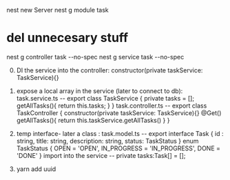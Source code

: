 nest new Server
nest g module task
# del unnecesary stuff
nest g controller task --no-spec
nest g service task --no-spec

0. DI the service into the controller:
    constructor(private taskService: TaskService){}

0. expose a local array in the service (later to connect to db):
task.service.ts --
export class TaskService {
    private tasks = [];
    getAllTasks(){
        return this.tasks;
    }
}
task.controller.ts --
export class TaskController {
    constructor(private taskService: TaskService){}
        @Get()
        getAllTasks(){
            return this.taskService.getAllTasks()
        }
    }

0. temp interface- later a class : 
task.model.ts --
export interface Task {
    id : string,
    title: string,
    description: string,
    status: TaskStatus
}
enum TaskStatus {
        OPEN = 'OPEN',
        IN_PROGRESS = 'IN_PROGRESS',
        DONE = 'DONE'
}
import into the service --
    private tasks:Task[]  = [];

0. yarn add uuid
